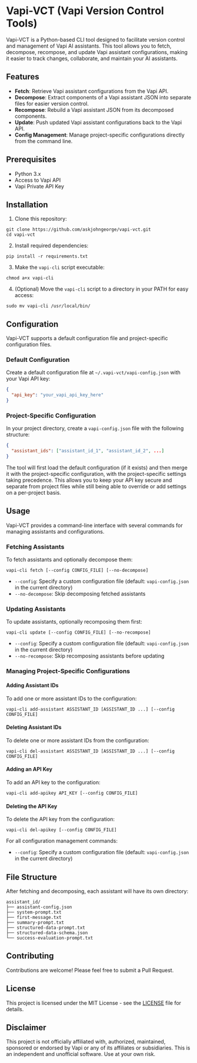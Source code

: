 # Vapi-VCT (Vapi Version Control Tools)

Vapi-VCT is a Python-based CLI tool designed to facilitate version control and management of Vapi AI assistants. This tool allows you to fetch, decompose, recompose, and update Vapi assistant configurations, making it easier to track changes, collaborate, and maintain your AI assistants.

## Features

- **Fetch**: Retrieve Vapi assistant configurations from the Vapi API.
- **Decompose**: Extract components of a Vapi assistant JSON into separate files for easier version control.
- **Recompose**: Rebuild a Vapi assistant JSON from its decomposed components.
- **Update**: Push updated Vapi assistant configurations back to the Vapi API.
- **Config Management**: Manage project-specific configurations directly from the command line.

## Prerequisites

- Python 3.x
- Access to Vapi API
- Vapi Private API Key

## Installation

1. Clone this repository:

```
git clone https://github.com/askjohngeorge/vapi-vct.git
cd vapi-vct
```

2. Install required dependencies:

```
pip install -r requirements.txt
```

3. Make the `vapi-cli` script executable:

```
chmod a+x vapi-cli
```

4. (Optional) Move the `vapi-cli` script to a directory in your PATH for easy access:

```
sudo mv vapi-cli /usr/local/bin/
```

## Configuration

Vapi-VCT supports a default configuration file and project-specific configuration files.

### Default Configuration

Create a default configuration file at `~/.vapi-vct/vapi-config.json` with your Vapi API key:

```json
{
  "api_key": "your_vapi_api_key_here"
}
```

### Project-Specific Configuration

In your project directory, create a `vapi-config.json` file with the following structure:

```json
{
  "assistant_ids": ["assistant_id_1", "assistant_id_2", ...]
}
```

The tool will first load the default configuration (if it exists) and then merge it with the project-specific configuration, with the project-specific settings taking precedence. This allows you to keep your API key secure and separate from project files while still being able to override or add settings on a per-project basis.

## Usage

Vapi-VCT provides a command-line interface with several commands for managing assistants and configurations.

### Fetching Assistants

To fetch assistants and optionally decompose them:

```
vapi-cli fetch [--config CONFIG_FILE] [--no-decompose]
```

- `--config`: Specify a custom configuration file (default: `vapi-config.json` in the current directory)
- `--no-decompose`: Skip decomposing fetched assistants

### Updating Assistants

To update assistants, optionally recomposing them first:

```
vapi-cli update [--config CONFIG_FILE] [--no-recompose]
```

- `--config`: Specify a custom configuration file (default: `vapi-config.json` in the current directory)
- `--no-recompose`: Skip recomposing assistants before updating

### Managing Project-Specific Configurations

#### Adding Assistant IDs

To add one or more assistant IDs to the configuration:

```
vapi-cli add-assistant ASSISTANT_ID [ASSISTANT_ID ...] [--config CONFIG_FILE]
```

#### Deleting Assistant IDs

To delete one or more assistant IDs from the configuration:

```
vapi-cli del-assistant ASSISTANT_ID [ASSISTANT_ID ...] [--config CONFIG_FILE]
```

#### Adding an API Key

To add an API key to the configuration:

```
vapi-cli add-apikey API_KEY [--config CONFIG_FILE]
```

#### Deleting the API Key

To delete the API key from the configuration:

```
vapi-cli del-apikey [--config CONFIG_FILE]
```

For all configuration management commands:
- `--config`: Specify a custom configuration file (default: `vapi-config.json` in the current directory)

## File Structure

After fetching and decomposing, each assistant will have its own directory:

```
assistant_id/
├── assistant-config.json
├── system-prompt.txt
├── first-message.txt
├── summary-prompt.txt
├── structured-data-prompt.txt
├── structured-data-schema.json
└── success-evaluation-prompt.txt
```

## Contributing

Contributions are welcome! Please feel free to submit a Pull Request.

## License

This project is licensed under the MIT License - see the [LICENSE](LICENSE) file for details.

## Disclaimer

This project is not officially affiliated with, authorized, maintained, sponsored or endorsed by Vapi or any of its affiliates or subsidiaries. This is an independent and unofficial software. Use at your own risk.